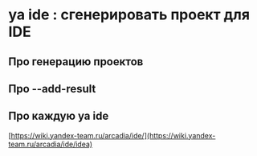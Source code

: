 # ya ide : сгенерировать проект для IDE

## Про генерацию проектов
## Про --add-result
## Про каждую ya ide

[https://wiki.yandex-team.ru/arcadia/ide/](https://wiki.yandex-team.ru/arcadia/ide/idea)
